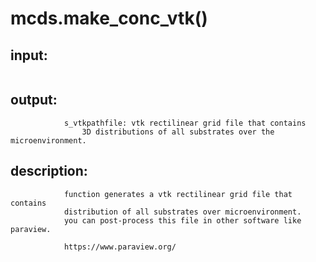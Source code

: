 # mcds.make_conc_vtk()


## input:
```

```

## output:
```
            s_vtkpathfile: vtk rectilinear grid file that contains
                3D distributions of all substrates over the microenvironment.

```

## description:
```
            function generates a vtk rectilinear grid file that contains
            distribution of all substrates over microenvironment.
            you can post-process this file in other software like paraview.

            https://www.paraview.org/
        
```